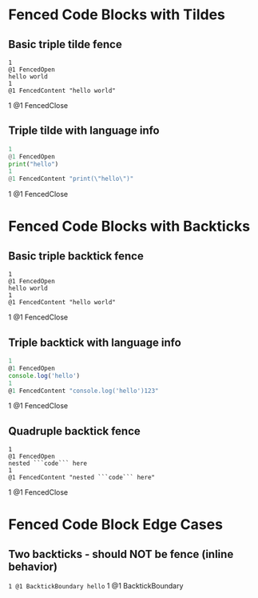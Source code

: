 # Fenced Code Blocks with Tildes

## Basic triple tilde fence

~~~
1
@1 FencedOpen
hello world
1
@1 FencedContent "hello world"
~~~
1
@1 FencedClose

## Triple tilde with language info

~~~python
1
@1 FencedOpen
print("hello")
1
@1 FencedContent "print(\"hello\")"
~~~
1
@1 FencedClose

# Fenced Code Blocks with Backticks

## Basic triple backtick fence

```
1
@1 FencedOpen
hello world
1
@1 FencedContent "hello world"
```
1
@1 FencedClose

## Triple backtick with language info

```js
1
@1 FencedOpen
console.log('hello')
1
@1 FencedContent "console.log('hello')123"
```
1
@1 FencedClose

## Quadruple backtick fence

````
1
@1 FencedOpen
nested ```code``` here
1
@1 FencedContent "nested ```code``` here"
````
1
@1 FencedClose



# Fenced Code Block Edge Cases

## Two backticks - should NOT be fence (inline behavior)

``
1
@1 BacktickBoundary
hello
``
1
@1 BacktickBoundary


